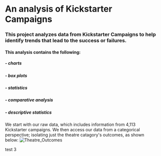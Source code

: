 # An analysis of Kickstarter Campaigns

### This project analyzes data from Kickstarter Campaigns to help identify trends that lead to the success or failures.

#### This analysis contains the following:
  ##### - charts
  ##### - box plots
  ##### - statistics
  ##### - comparative analysis
  ##### - descriptive statistics
 
We start with our raw data, which includes information from 4,113 Kickstarter campaigns. We then access our data from a categorical perspective; isolating just the theatre catagory's outcomes, as shown below: 
    ![Theatre_Outcomes](path/to/Theatre_Outcomes.png)
    
test 3
